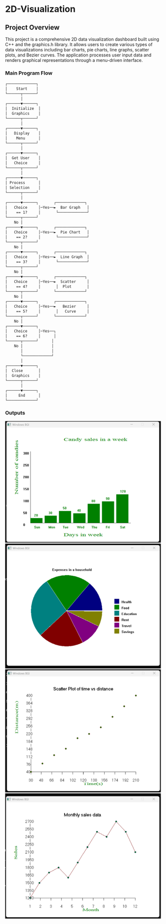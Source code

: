 # 2D-Visualization
## Project Overview
This project is a comprehensive 2D data visualization dashboard built using C++ and the graphics.h library. It allows users to create various types of data visualizations including bar charts, pie charts, line graphs, scatter plots, and Bezier curves. The application processes user input data and renders graphical representations through a menu-driven interface.

### Main Program Flow
```
┌─────────────┐
│    Start    │
└──────┬──────┘
       │
┌──────▼──────┐
│  Initialize  │
│  Graphics    │
└──────┬──────┘
       │
┌──────▼──────┐
│   Display    │
│    Menu      │
└──────┬──────┘
       │
┌──────▼──────┐
│  Get User    │
│   Choice     │
└──────┬──────┘
       │
┌──────▼──────┐
│ Process      │
│ Selection    │
└──────┬──────┘
       │
┌──────▼──────┐       ┌─────────────┐
│   Choice     │─Yes──►  Bar Graph   │
│    == 1?     │       └─────────────┘
└──────┬──────┘
    No │
┌──────▼──────┐       ┌─────────────┐
│   Choice     │─Yes──►  Pie Chart   │
│    == 2?     │       └─────────────┘
└──────┬──────┘
    No │
┌──────▼──────┐       ┌─────────────┐
│   Choice     │─Yes──►  Line Graph  │
│    == 3?     │       └─────────────┘
└──────┬──────┘
    No │
┌──────▼──────┐       ┌─────────────┐
│   Choice     │─Yes──►  Scatter     │
│    == 4?     │       │  Plot       │
└──────┬──────┘       └─────────────┘
    No │
┌──────▼──────┐       ┌─────────────┐
│   Choice     │─Yes──►   Bezier     │
│    == 5?     │       │   Curve     │
└──────┬──────┘       └─────────────┘
    No │
┌──────▼──────┐
│   Choice     │─Yes──┐
│    == 6?     │      │
└──────┬──────┘      │
    No │             │
       │             │
       └─────────────┘
       │
┌──────▼──────┐
│  Close       │
│  Graphics    │
└──────┬──────┘
       │
┌──────▼──────┐
│     End      │
└─────────────┘
```
### Outputs
![Bar Graph](images/bargraph.png)
![Pie Chart](images/piechart.png)
![Scatter Plot](images/scatter.png)
![Line Graph](images/linegraph.png)